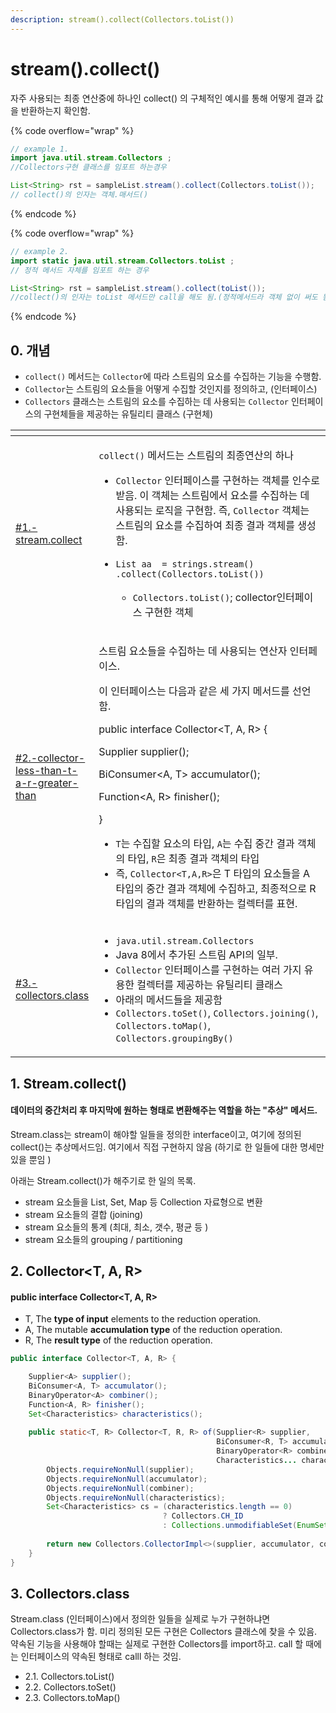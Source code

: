 ```yaml
---
description: stream().collect(Collectors.toList())
---
```


# stream().collect()

자주 사용되는 최종 연산중에 하나인 collect() 의 구체적인 예시를 통해 어떻게 결과 값을 반환하는지 확인함.&#x20;

{% code overflow="wrap" %}
```java
// example 1. 
import java.util.stream.Collectors ; 
//Collectors구현 클래스를 임포트 하는경우  

List<String> rst = sampleList.stream().collect(Collectors.toList()); 
// collect()의 인자는 객체.매서드()
```
{% endcode %}

{% code overflow="wrap" %}
```java
// example 2. 
import static java.util.stream.Collectors.toList ; 
// 정적 메서드 자체를 임포트 하는 경우 

List<String> rst = sampleList.stream().collect(toList()); 
//collect()의 인자는 toList 메서드만 call을 해도 됨.(정적메서드라 객체 없이 써도 됨)
```
{% endcode %}



## 0. 개념&#x20;

* `collect()` 메서드는 `Collector`에 따라 스트림의 요소를 수집하는 기능을 수행함.&#x20;
* `Collector`는 스트림의 요소들을 어떻게 수집할 것인지를 정의하고, (인터페이스)
* `Collectors` 클래스는 스트림의 요소를 수집하는 데 사용되는 `Collector` 인터페이스의 구현체들을 제공하는 유틸리티 클래스 (구현체)



<table><thead><tr><th width="116"></th><th></th></tr></thead><tbody><tr><td><a data-mention href="collector-less-than-t-a-r-greater-than.md#1.-stream.collect">#1.-stream.collect</a></td><td><p><code>collect()</code> 메서드는 스트림의 최종연산의 하나</p><ul><li><code>Collector</code> 인터페이스를 구현하는 객체를 인수로 받음. 이 객체는 스트림에서 요소를 수집하는 데 사용되는 로직을 구현함. 즉, <code>Collector</code> 객체는 스트림의 요소를 수집하여 최종 결과 객체를 생성함.</li></ul><ul><li><p><code>List aa  = strings.stream() .collect(Collectors.toList())</code></p><ul><li><code>Collectors.toList()</code>; collector인터페이스 구현한 객체 </li></ul></li></ul></td></tr><tr><td><a data-mention href="collector-less-than-t-a-r-greater-than.md#2.-collector-less-than-t-a-r-greater-than">#2.-collector-less-than-t-a-r-greater-than</a></td><td><p>스트림 요소들을 수집하는 데 사용되는 연산자 인터페이스.</p><p>이 인터페이스는 다음과 같은 세 가지 메서드를 선언함. </p><p></p><p>public interface Collector&#x3C;T, A, R> { </p><p>Supplier supplier(); </p><p>BiConsumer&#x3C;A, T> accumulator(); </p><p>Function&#x3C;A, R> finisher(); </p><p>}</p><ul><li> <code>T</code>는 수집할 요소의 타입, <code>A</code>는 수집 중간 결과 객체의 타입, <code>R</code>은 최종 결과 객체의 타입</li><li>즉, <code>Collector&#x3C;T,A,R></code>은 T 타입의 요소들을 A 타입의 중간 결과 객체에 수집하고, 최종적으로 R 타입의 결과 객체를 반환하는 컬렉터를 표현.</li></ul><p></p></td></tr><tr><td><a data-mention href="collector-less-than-t-a-r-greater-than.md#3.-collectors.class">#3.-collectors.class</a></td><td><ul><li><code>java.util.stream.Collectors</code></li><li>Java 8에서 추가된 스트림 API의 일부.  </li><li><code>Collector</code> 인터페이스를 구현하는 여러 가지 유용한 컬렉터를 제공하는 유틸리티 클래스 </li><li>아래의 메서드들을 제공함 </li><li><code>Collectors.toSet()</code>, <code>Collectors.joining()</code>, <code>Collectors.toMap()</code>, <code>Collectors.groupingBy()</code></li></ul></td></tr></tbody></table>





## 1. Stream.collect()

#### 데이터의 중간처리 후 마지막에 원하는 형태로 변환해주는 역할을 하는 "추상" 메서드.&#x20;

Stream.class는 stream이 해야할 일들을 정의한 interface이고, 여기에 정의된 collect()는 추상메서드임. 여기에서 직접 구현하지 않음 (하기로 한 일들에 대한 명세만 있을 뿐임 )

아래는 Stream.collect()가 해주기로 한 일의 목록.&#x20;

* stream 요소들을 List, Set, Map 등 Collection 자료형으로 변환
* stream 요소들의 결합 (joining)
* stream 요소들의 통계 (최대, 최소, 갯수, 평균 등 ) &#x20;
* stream 요소들의 grouping / partitioning



## 2. Collector\<T, A, R>

#### public interface Collector\<T, A, R>

* T, The **type of input** elements to the reduction operation.
* A, The mutable **accumulation type** of the reduction operation.
* R, The **result type** of the reduction operation.

```java
public interface Collector<T, A, R> {

    Supplier<A> supplier();
    BiConsumer<A, T> accumulator();
    BinaryOperator<A> combiner();
    Function<A, R> finisher();
    Set<Characteristics> characteristics();
    
    public static<T, R> Collector<T, R, R> of(Supplier<R> supplier,
                                              BiConsumer<R, T> accumulator,
                                              BinaryOperator<R> combiner,
                                              Characteristics... characteristics) {
        Objects.requireNonNull(supplier);
        Objects.requireNonNull(accumulator);
        Objects.requireNonNull(combiner);
        Objects.requireNonNull(characteristics);
        Set<Characteristics> cs = (characteristics.length == 0)
                                  ? Collectors.CH_ID
                                  : Collections.unmodifiableSet(EnumSet.of(Collector.Characteristics.IDENTITY_FINISH,
                                                                           characteristics));
        return new Collectors.CollectorImpl<>(supplier, accumulator, combiner, cs);
    }
}
```



## 3. Collectors.class&#x20;

Stream.class (인터페이스)에서 정의한 일들을 실제로 누가 구현하냐면 Collectors.class가 함. 미리 정의된 모든 구현은 Collectors 클래스에 찾을 수 있음. 약속된 기능을 사용해야 할때는 실제로 구현한 Collectors를 import하고. call 할 때에는 인터페이스의 약속된 형태로 calll 하는 것임.&#x20;

* 2.1. Collectors.toList()
* 2.2. Collectors.toSet()&#x20;
* 2.3. Collectors.toMap()



